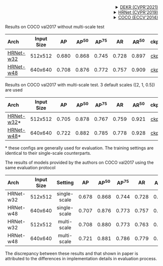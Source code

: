 <!-- [ALGORITHM] -->

<details>
<summary align="right"><a href="https://arxiv.org/abs/2104.02300">DEKR (CVPR'2021)</a></summary>

```bibtex
@inproceedings{geng2021bottom,
  title={Bottom-up human pose estimation via disentangled keypoint regression},
  author={Geng, Zigang and Sun, Ke and Xiao, Bin and Zhang, Zhaoxiang and Wang, Jingdong},
  booktitle={Proceedings of the IEEE/CVF Conference on Computer Vision and Pattern Recognition},
  pages={14676--14686},
  year={2021}
}
```

</details>

<!-- [ALGORITHM] -->

<details>
<summary align="right"><a href="http://openaccess.thecvf.com/content_CVPR_2019/html/Sun_Deep_High-Resolution_Representation_Learning_for_Human_Pose_Estimation_CVPR_2019_paper.html">HRNet (CVPR'2019)</a></summary>

```bibtex
@inproceedings{sun2019deep,
  title={Deep high-resolution representation learning for human pose estimation},
  author={Sun, Ke and Xiao, Bin and Liu, Dong and Wang, Jingdong},
  booktitle={Proceedings of the IEEE conference on computer vision and pattern recognition},
  pages={5693--5703},
  year={2019}
}
```

</details>

<!-- [DATASET] -->

<details>
<summary align="right"><a href="https://link.springer.com/chapter/10.1007/978-3-319-10602-1_48">COCO (ECCV'2014)</a></summary>

```bibtex
@inproceedings{lin2014microsoft,
  title={Microsoft coco: Common objects in context},
  author={Lin, Tsung-Yi and Maire, Michael and Belongie, Serge and Hays, James and Perona, Pietro and Ramanan, Deva and Doll{\'a}r, Piotr and Zitnick, C Lawrence},
  booktitle={European conference on computer vision},
  pages={740--755},
  year={2014},
  organization={Springer}
}
```

</details>

Results on COCO val2017 without multi-scale test

| Arch                                          | Input Size |  AP   | AP<sup>50</sup> | AP<sup>75</sup> |  AR   | AR<sup>50</sup> |                     ckpt                      |                      log                      |
| :-------------------------------------------- | :--------: | :---: | :-------------: | :-------------: | :---: | :-------------: | :-------------------------------------------: | :-------------------------------------------: |
| [HRNet-w32](/configs/body/2d_kpt_sview_rgb_img/disentangled_keypoint_regression/coco/hrnet_w32_coco_512x512.py) |  512x512   | 0.680 |      0.868      |      0.745      | 0.728 |      0.897      | [ckpt](https://download.openmmlab.com/mmpose/bottom_up/dekr/hrnet_w32_coco_512x512-2a3056de_20220928.pth) | [log](https://download.openmmlab.com/mmpose/bottom_up/dekr/hrnet_w32_coco_512x512-20220928.log.json) |
| [HRNet-w48](/configs/body/2d_kpt_sview_rgb_img/disentangled_keypoint_regression/coco/hrnet_w48_coco_640x640.py) |  640x640   | 0.708 |      0.876      |      0.772      | 0.757 |      0.909      | [ckpt](https://download.openmmlab.com/mmpose/bottom_up/dekr/hrnet_w48_coco_640x640-8854b2f1_20220922.pth) | [log](https://download.openmmlab.com/mmpose/bottom_up/dekr/hrnet_w48_coco_640x640-20220930.log.json) |

Results on COCO val2017 with multi-scale test. 3 default scales (\[2, 1, 0.5\]) are used

| Arch                                                                | Input Size |  AP   | AP<sup>50</sup> | AP<sup>75</sup> |  AR   | AR<sup>50</sup> |                                 ckpt                                 |
| :------------------------------------------------------------------ | :--------: | :---: | :-------------: | :-------------: | :---: | :-------------: | :------------------------------------------------------------------: |
| [HRNet-w32](/configs/body/2d_kpt_sview_rgb_img/disentangled_keypoint_regression/coco/hrnet_w32_coco_512x512_multiscale.py)\* |  512x512   | 0.705 |      0.878      |      0.767      | 0.759 |      0.921      | [ckpt](https://download.openmmlab.com/mmpose/bottom_up/dekr/hrnet_w32_coco_512x512-2a3056de_20220928.pth) |
| [HRNet-w48](/configs/body/2d_kpt_sview_rgb_img/disentangled_keypoint_regression/coco/hrnet_w48_coco_640x640_multiscale.py)\* |  640x640   | 0.722 |      0.882      |      0.785      | 0.778 |      0.928      | [ckpt](https://download.openmmlab.com/mmpose/bottom_up/dekr/hrnet_w48_coco_640x640-8854b2f1_20220922.pth) |

\* these configs are generally used for evaluation. The training settings are identical to their single-scale counterparts.

The results of models provided by the authors on COCO val2017 using the same evaluation protocol

| Arch      | Input Size |   Setting    |  AP   | AP<sup>50</sup> | AP<sup>75</sup> |  AR   | AR<sup>50</sup> |                             ckpt                             |
| :-------- | :--------: | :----------: | :---: | :-------------: | :-------------: | :---: | :-------------: | :----------------------------------------------------------: |
| HRNet-w32 |  512x512   | single-scale | 0.678 |      0.868      |      0.744      | 0.728 |      0.897      | see [official implementation](https://github.com/HRNet/DEKR) |
| HRNet-w48 |  640x640   | single-scale | 0.707 |      0.876      |      0.773      | 0.757 |      0.909      | see [official implementation](https://github.com/HRNet/DEKR) |
| HRNet-w32 |  512x512   | multi-scale  | 0.708 |      0.880      |      0.773      | 0.763 |      0.921      | see [official implementation](https://github.com/HRNet/DEKR) |
| HRNet-w48 |  640x640   | multi-scale  | 0.721 |      0.881      |      0.786      | 0.779 |      0.927      | see [official implementation](https://github.com/HRNet/DEKR) |

The discrepancy between these results and that shown in paper is attributed to the differences in implementation details in evaluation process.
